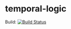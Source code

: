 # temporal-logic

Build: [![Build Status](https://travis-ci.org/unitb/temporal-logic.svg?branch=master)](https://travis-ci.org/unitb/temporal-logic)
